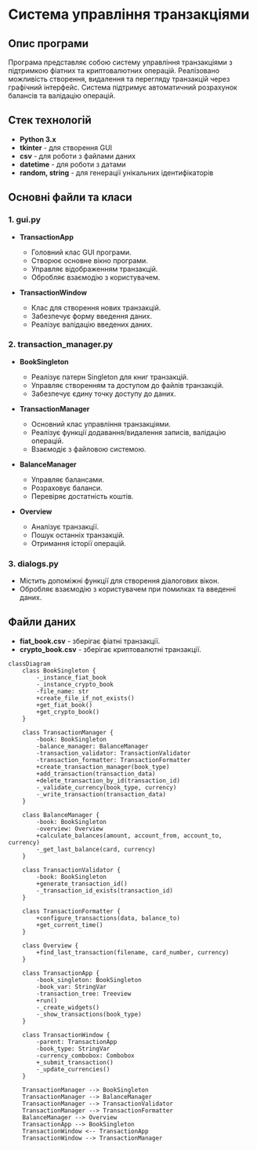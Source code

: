 # Система управління транзакціями

## Опис програми
Програма представляє собою систему управління транзакціями з підтримкою фіатних та криптовалютних операцій. Реалізовано можливість створення, видалення та перегляду транзакцій через графічний інтерфейс. Система підтримує автоматичний розрахунок балансів та валідацію операцій.

## Стек технологій
- **Python 3.x**
- **tkinter** - для створення GUI
- **csv** - для роботи з файлами даних
- **datetime** - для роботи з датами
- **random, string** - для генерації унікальних ідентифікаторів

## Основні файли та класи

### 1. **gui.py**
- **TransactionApp**  
  - Головний клас GUI програми.  
  - Створює основне вікно програми.  
  - Управляє відображенням транзакцій.  
  - Обробляє взаємодію з користувачем.  

- **TransactionWindow**  
  - Клас для створення нових транзакцій.  
  - Забезпечує форму введення даних.  
  - Реалізує валідацію введених даних.  

### 2. **transaction_manager.py**
- **BookSingleton**  
  - Реалізує патерн Singleton для книг транзакцій.  
  - Управляє створенням та доступом до файлів транзакцій.  
  - Забезпечує єдину точку доступу до даних.  

- **TransactionManager**  
  - Основний клас управління транзакціями.  
  - Реалізує функції додавання/видалення записів, валідацію операцій.  
  - Взаємодіє з файловою системою.  

- **BalanceManager**  
  - Управляє балансами.  
  - Розраховує баланси.  
  - Перевіряє достатність коштів.  

- **Overview**  
  - Аналізує транзакції.  
  - Пошук останніх транзакцій.  
  - Отримання історії операцій.  

### 3. **dialogs.py**
- Містить допоміжні функції для створення діалогових вікон.  
- Обробляє взаємодію з користувачем при помилках та введенні даних.  

## Файли даних
- **fiat_book.csv** - зберігає фіатні транзакції.  
- **crypto_book.csv** - зберігає криптовалютні транзакції.  


```mermaid
classDiagram
    class BookSingleton {
        -_instance_fiat_book
        -_instance_crypto_book
        -file_name: str
        +create_file_if_not_exists()
        +get_fiat_book()
        +get_crypto_book()
    }

    class TransactionManager {
        -book: BookSingleton
        -balance_manager: BalanceManager
        -transaction_validator: TransactionValidator
        -transaction_formatter: TransactionFormatter
        +create_transaction_manager(book_type)
        +add_transaction(transaction_data)
        +delete_transaction_by_id(transaction_id)
        -_validate_currency(book_type, currency)
        -_write_transaction(transaction_data)
    }

    class BalanceManager {
        -book: BookSingleton
        -overview: Overview
        +calculate_balances(amount, account_from, account_to, currency)
        -_get_last_balance(card, currency)
    }

    class TransactionValidator {
        -book: BookSingleton
        +generate_transaction_id()
        -_transaction_id_exists(transaction_id)
    }

    class TransactionFormatter {
        +configure_transactions(data, balance_to)
        +get_current_time()
    }

    class Overview {
        +find_last_transaction(filename, card_number, currency)
    }

    class TransactionApp {
        -book_singleton: BookSingleton
        -book_var: StringVar
        -transaction_tree: Treeview
        +run()
        -_create_widgets()
        -_show_transactions(book_type)
    }

    class TransactionWindow {
        -parent: TransactionApp
        -book_type: StringVar
        -currency_combobox: Combobox
        +_submit_transaction()
        -_update_currencies()
    }

    TransactionManager --> BookSingleton
    TransactionManager --> BalanceManager
    TransactionManager --> TransactionValidator
    TransactionManager --> TransactionFormatter
    BalanceManager --> Overview
    TransactionApp --> BookSingleton
    TransactionWindow <-- TransactionApp
    TransactionWindow --> TransactionManager
```
